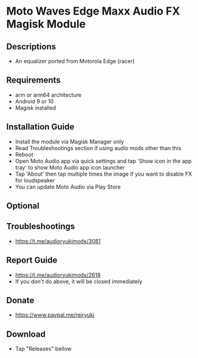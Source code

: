 # Moto Waves Edge Maxx Audio FX Magisk Module

## Descriptions
- An equalizer ported from Motorola Edge (racer)

## Requirements
- arm or arm64 architecture
- Android 9 or 10
- Magisk installed

## Installation Guide
- Install the module via Magisk Manager only
- Read Troubleshootings section if using audio mods other than this
- Reboot
- Open Moto Audio app via quick settings and tap 'Show icon in the app tray' to show Moto Audio app icon launcher
- Tap 'About' then tap multiple times the image if you want to disable FX for loudspeaker
- You can update Moto Audio via Play Store

## Optional

## Troubleshootings
- https://t.me/audioryukimods/3081

## Report Guide
- https://t.me/audioryukimods/2618
- If you don't do above, it will be closed immediately

## Donate
- https://www.paypal.me/reiryuki

## Download
- Tap "Releases" bellow


